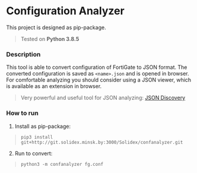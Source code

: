 # Configuration Analyzer

This project is designed as pip-package.
> Tested on **Python 3.8.5**

### Description

This tool is able to convert configuration of FortiGate to JSON format. The converted configuration is saved as `<name>.json` and is opened in browser.
For comfortable analyzing you should consider using a JSON viewer, which is available as an extension in browser.

> Very powerful and useful tool for JSON analyzing: [JSON Discovery](https://github.com/discoveryjs/browser-extension-json-discovery)

### How to run
1. Install as pip-package:
> `pip3 install git+http://git.solidex.minsk.by:3000/Solidex/confanalyzer.git`

2. Run to convert:
> `python3 -m confanalyzer fg.conf`


